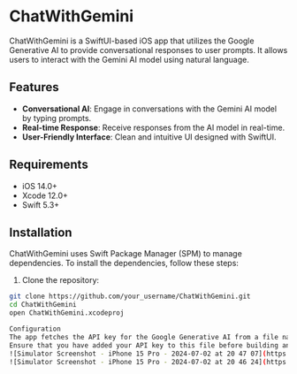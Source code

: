 # ChatWithGemini


ChatWithGemini is a SwiftUI-based iOS app that utilizes the Google Generative AI to provide conversational responses to user prompts. It allows users to interact with the Gemini AI model using natural language.

## Features

- **Conversational AI**: Engage in conversations with the Gemini AI model by typing prompts.
- **Real-time Response**: Receive responses from the AI model in real-time.
- **User-Friendly Interface**: Clean and intuitive UI designed with SwiftUI.

## Requirements

- iOS 14.0+
- Xcode 12.0+
- Swift 5.3+

## Installation

ChatWithGemini uses Swift Package Manager (SPM) to manage dependencies. To install the dependencies, follow these steps:

1. Clone the repository:

```bash
git clone https://github.com/your_username/ChatWithGemini.git
cd ChatWithGemini
open ChatWithGemini.xcodeproj

Configuration
The app fetches the API key for the Google Generative AI from a file named GenerativeAI-info.plist. 
Ensure that you have added your API key to this file before building and running the app.
![Simulator Screenshot - iPhone 15 Pro - 2024-07-02 at 20 47 07](https://github.com/cyborg-joshi/ChatWithGemini/assets/91533278/cc5d22fa-8b7f-4f26-896a-72fa767986a0)
![Simulator Screenshot - iPhone 15 Pro - 2024-07-02 at 20 46 24](https://github.com/cyborg-joshi/ChatWithGemini/assets/91533278/25901407-124d-430b-9e53-9fccb4768cc6)


